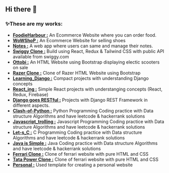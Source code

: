 ## Hi there 👋

### ✨These are my works:

- [**FoodieHarbour :**](https://github.com/nithinmv4u/FoodieHarbour) An Ecommerce Website where you can order food.
- [**WoWShoP :**](https://github.com/nithinmv4u/wowshop) An Ecommerce Website for selling shoes
- [**Notes :**](https://github.com/nithinmv4u/Notes) A web app where users can same and manage their notes.
- [**Swiggy Clone :**](https://github.com/nithinmv4u/Swiggy_clone) Build using React, Redux & Tailwind CSS with public API available from swiggy.com
- [**Ottobi :**](https://github.com/nithinmv4u/Ottobi) An HTML Website using Bootstrap displaying electic scooters on sale
- [**Razer Clone :**](https://github.com/nithinmv4u/Razer) Clone of Razer HTML Website using Bootstrap
- [**Learning_Django :**](https://github.com/nithinmv4u/Learning_Django) Compact projects with understanding Django concepts
- [**React_ing :**](https://github.com/nithinmv4u/React_ing) Simple React projects with understanging concepts (React, Redux, Firebase)
- [**Django goes RESTful :**](https://github.com/nithinmv4u/Django-REST) Projects with Django REST Framework in different aspects.
- [**Clash-of-Python :**](https://github.com/nithinmv4u/Clash-of-Python) Python Programming Coding practice with Data structure Algorithms and have leetcode & hackerrank solutions
- [**Javascript_trolling :**](https://github.com/nithinmv4u/Javascript_trolling) Javascript Programming Coding practice with Data structure Algorithms and have leetcode & hackerrank solutions
- [**Let-s_C :**](https://github.com/nithinmv4u/Let-s_C) C Programming Coding practice with Data structure Algorithms and have leetcode & hackerrank solutions
- [**Java is Simple :**](https://github.com/nithinmv4u/Java_is_Simple) Java Coding practice with Data structure Algorithms and have leetcode & hackerrank solutions
- [**Ferrari Clone :**](https://github.com/nithinmv4u/ferrari-clone) Clone of ferrari website with pure HTML and CSS
- [**Tata Power Clone :**](https://github.com/nithinmv4u/tatapower-clone) Clone of ferrari website with pure HTML and CSS
- [**Personal :**](https://github.com/nithinmv4u/Personal) Used template for creating a personal website

<!--
**nithinmv4u/nithinmv4u** is a ✨ _special_ ✨ repository because its `README.md` (this file) appears on your GitHub profile.

Here are some ideas to get you started:

- 🔭 I’m currently working on ...
- 🌱 I’m currently learning ...
- 👯 I’m looking to collaborate on ...
- 🤔 I’m looking for help with ...
- 💬 Ask me about ...
- 📫 How to reach me: ...
- 😄 Pronouns: ...
- ⚡ Fun fact: ...
-->
